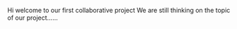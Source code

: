 Hi welcome to our first collaborative project
We are still thinking on the topic of our project......

